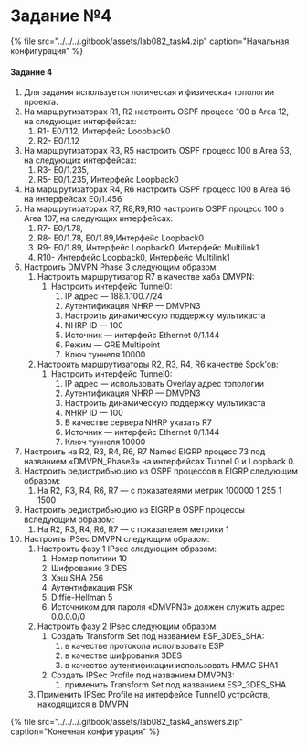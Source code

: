 # Задание №4

{% file src="../../../.gitbook/assets/lab082\_task4.zip" caption="Начальная конфигурация" %}

#### Задание 4

1. Для задания используется логическая и физическая топологии проекта.
2. На маршрутизаторах R1, R2 настроить OSPF процесс 100 в Аrea 12, на следующих интерфейсах:
   1. R1- E0/1.12, Интерфейс Loopback0
   2. R2- E0/1.12
3. На маршрутизаторах R3, R5 настроить OSPF процесс 100 в Аrea 53, на следующих интерфейсах:
   1. R3- E0/1.235,
   2. R5- E0/1.235, Интерфейс Loopback0
4. На маршрутизаторах R4, R6 настроить OSPF процесс 100 в Аrea 46 на интерфейсах E0/1.456
5. На маршрутизаторах R7, R8,R9,R10 настроить OSPF процесс 100 в Аrea 107, на следующих интерфейсах:
   1. R7- E0/1.78,
   2. R8- E0/1.78, E0/1.89,Интерфейс Loopback0
   3. R9- E0/1.89, Интерфейс Loopback0, Интерфейс Multilink1
   4. R10- Интерфейс Loopback0, Интерфейс Multilink1
6. Настроить DMVPN Phase 3 следующим образом:
   1. Настроить маршрутизатор R7 в качестве хаба DMVPN:
      1. Настроить интерфейс Tunnel0:
         1. IP адрес — 188.1.100.7/24
         2. Аутентификация NHRP — DMVPN3
         3. Настроить динамическую поддержку мультикаста
         4. NHRP ID — 100
         5. Источник — интерфейс Ethernet 0/1.144
         6. Режим — GRE Multipoint
         7. Ключ туннеля 10000
   2. Настроить маршрутизаторы R2, R3, R4, R6 качеcтве Spok’ов:
      1. Настроить интерфейс Tunnel0:
         1. IP адрес — использовать Overlay адрес топологии
         2. Аутентификация NHRP — DMVPN3
         3. Настроить динамическую поддержку мультикаста
         4. NHRP ID — 100
         5. В качестве сервера NHRP указать R7
         6. Источник — интерфейс Ethernet 0/1.144
         7. Ключ туннеля 10000
7. Настроить на R2, R3, R4, R6, R7 Named EIGRP процесс 73 под названием «DMVPN\_Phase3» на интерфейсах Tunnel 0 и Loopback 0.
8. Настроить редистрибьюцию из OSPF процессов в EIGRP следующим образом:
   1. На R2, R3, R4, R6, R7 — с показателями метрик 100000 1 255 1 1500
9. Настроить редистрибьюцию из EIGRP в OSPF процессы вследующим образом:
   1. На R2, R3, R4, R6, R7 — с показателем метрики 1
10. Настроить IPSec DMVPN следующим образом:
    1. Настроить фазу 1 IPsec следующим образом:
       1. Номер политики 10
       2. Шифрование 3 DES
       3. Хэш SHA 256
       4. Аутентификация PSK
       5. Diffie-Hellman 5
       6. Источником для пароля «DMVPN3» должен служить адрес 0.0.0.0/0
    2. Настроить фазу 2 IPsec следующим образом:
       1. Создать Transform Set под названием ESP\_3DES\_SHA:
          1. в качестве протокола использовать ESP
          2. в качестве шифрования 3DES
          3. в качестве аутентификации использовать HMAC SHA1
       2. Создать IPSec Profile под названием DMVPN3:
          1. применить Transform Set под названием ESP\_3DES\_SHA
    3. Применить IPSec Profile на интерфейсе Tunnel0 устройств, находящихся в DMVPN

{% file src="../../../.gitbook/assets/lab082\_task4\_answers.zip" caption="Конечная конфигурация" %}

